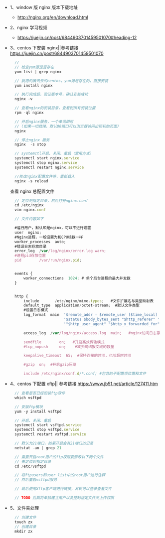 - 1、window 版 nginx 版本下载地址
  - http://nginx.org/en/download.html
- 2、nginx 学习视频
  - https://juejin.cn/post/6844903701459501070#heading-12
- 3、centos 下安装 nginx||参考链接 https://juejin.cn/post/6844903701459501070

  ```javascript
    //
    // 检查yum源是否存在
    yum list | grep nginx

    // 我用的腾讯云的centos，yum源是存在的，直接安装
    yum install nginx

    // 执行完成后，验证版本号，确认安装成功
    nginx -v

    // 查看nginx的安装目录，查看到所有安装位置
    rpm -ql nginx

    // 开启nginx服务，一个单词即可
    // (如果一切就绪，默认80端口可以浏览器访问出现初始页面)
    nginx

    // 停止nginx 服务
    nginx  -s stop

    // systemctl开启、关闭、重启（常用方式）
    systemctl start nginx.service
    systemctl stop nginx.service
    systemctl restart nginx.service

    //修改nginx配置文件等，重新载入
    nginx -s reload

  ```

  查看 nginx 总配置文件

  ```javascript
    // 定位到指定目录，然后打开nginx.conf
    cd /etc/nginx
    vim nginx.conf

    // 文件内容如下

    #运行用户，默认即是nginx，可以不进行设置
    user  nginx;
    #Nginx进程，一般设置为和CPU核数一样
    worker_processes  auto;
    #错误日志存放目录
    error_log  /var/log/nginx/error.log warn;
    #进程pid存放位置
    pid        /var/run/nginx.pid;


    events {
        worker_connections  1024; # 单个后台进程的最大并发数
    }


    http {
        include       /etc/nginx/mime.types;   #文件扩展名与类型映射表
        default_type  application/octet-stream;  #默认文件类型
        #设置日志模式
        log_format  main  '$remote_addr - $remote_user [$time_local] "$request" '
                          '$status $body_bytes_sent "$http_referer" '
                          '"$http_user_agent" "$http_x_forwarded_for"';

        access_log  /var/log/nginx/access.log  main;   #nginx访问日志存放位置

        sendfile        on;   #开启高效传输模式
        #tcp_nopush     on;    #减少网络报文段的数量

        keepalive_timeout  65;  #保持连接的时间，也叫超时时间

        #gzip  on;  #开启gzip压缩

        include /etc/nginx/conf.d/*.conf; #包含的子配置项位置和文件

  ```

- 4、centos 下配置 xftp|| 参考链接 https://www.jb51.net/article/127411.htm

  ```javascript
    // 查看是否已经安装ftp软件
    which vsftpd

    // 安装ftp模块
    yum -y install vsftpd

    // 开启、关闭、重启
    systemctl start vsftpd.service
    systemctl stop vsftpd.service
    systemctl restart vsftpd.service

    // 默认为21端口，如果开启会有21端口的记录
    netstat -an | grep 21

    // 需要开启root用户的ftp权限要修改以下两个文件
    // 先定位到指定目录
    cd /etc/vsftpd

    // 将ftpusers和user_list中的root用户进行注释
    // 然后重启vsftpd服务

    // 最后使用Xftp客户端进行链接，发现可以登录查看文件

    // TODO 后期将单独建立用户以及控制指定文件夹上传权限

  ```
- 5、文件夹处理
  ```javascript
    // 创建文件
    touch zx
    // 创建目录
    mkdir zx
  ```